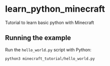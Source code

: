 # learn_python_minecraft

Tutorial to learn basic python with Minecraft

## Running the example

Run the `hello_world.py` script with Python:

```bash
python3 minecraft_tutorial/hello_world.py
```
